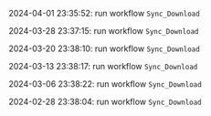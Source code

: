 2024-04-01 23:35:52: run workflow `Sync_Download` 

2024-03-28 23:37:15: run workflow `Sync_Download` 

2024-03-20 23:38:10: run workflow `Sync_Download` 

2024-03-13 23:38:17: run workflow `Sync_Download` 

2024-03-06 23:38:22: run workflow `Sync_Download` 

2024-02-28 23:38:04: run workflow `Sync_Download` 


